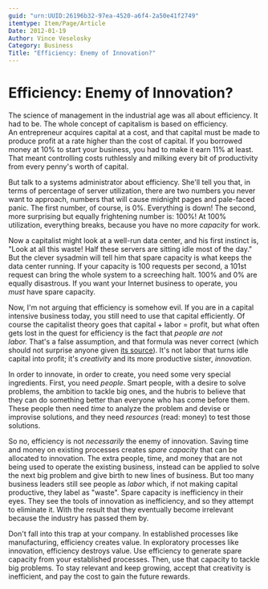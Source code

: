 ```yaml
---
guid: "urn:UUID:26196b32-97ea-4520-a6f4-2a50e41f2749"
itemtype: Item/Page/Article
Date: 2012-01-19
Author: Vince Veselosky
Category: Business
Title: "Efficiency: Enemy of Innovation?"
---
```


# Efficiency: Enemy of Innovation?

The science of management in the industrial age was all about
efficiency. It had to be. The whole concept of capitalism is based on
efficiency. An entrepreneur acquires capital at a cost, and that capital
must be made to produce profit at a rate higher than the cost of
capital. If you borrowed money at 10% to start your business, you had to
make it earn 11% at least. That meant controlling costs ruthlessly and
milking every bit of productivity from every penny's worth of capital.

But talk to a systems administrator about efficiency. She'll tell you
that, in terms of percentage of server utilization, there are two
numbers you never want to approach, numbers that will cause midnight
pages and pale-faced panic. The first number, of course, is 0%.
Everything is down! The second, more surprising but equally frightening
number is: 100%! At 100% utilization, everything breaks, because you
have no more *capacity* for work.

Now a capitalist might look at a well-run data center, and his first
instinct is, "Look at all this waste! Half these servers are sitting
idle most of the day." But the clever sysadmin will tell him that spare
capacity is what keeps the data center running. If your capacity is 100
requests per second, a 101st request can bring the whole system to a
screeching halt. 100% and 0% are equally disastrous. If you want your
Internet business to operate, you *must* have spare capacity.

Now, I'm not arguing that efficiency is somehow evil. If you are in a
capital intensive business today, you still need to use that capital
efficiently. Of course the capitalist theory goes that capital + labor =
profit, but what often gets lost in the quest for efficiency is the fact
that *people are not labor.* That's a false assumption, and that formula
was never correct (which should not surprise anyone given [its
source][]). It's not labor that turns idle capital into profit; it's
_creativity_ and its more productive sister, _innovation_.

In order to innovate, in order to create, you need some very special
ingredients. First, you need _people_. Smart people, with a desire to
solve problems, the ambition to tackle big ones, and the hubris to
believe that they can do something better than everyone who has come
before them. These people then need _time_ to analyze the problem and
devise or improvise solutions, and they need *resources* (read: money)
to test those solutions.

So no, efficiency is not _necessarily_ the enemy of innovation. Saving
time and money on existing processes creates *spare capacity* that can
be allocated to innovation. The extra people, time, and money that are
not being used to operate the existing business, instead can be applied
to solve the next big problem and give birth to new lines of business.
But too many business leaders still see people as *labor* which, if not
making capital productive, they label as "waste". Spare capacity is
inefficiency in their eyes. They see the tools of innovation as
inefficiency, and so they attempt to eliminate it. With the result that
they eventually become irrelevant because the industry has passed them
by.

Don't fall into this trap at your company. In established processes like
manufacturing, efficiency creates value. In exploratory processes like
innovation, efficiency destroys value. Use efficiency to generate spare
capacity from your established processes. Then, use that capacity to
tackle big problems. To stay relevant and keep growing, accept that
creativity is inefficient, and pay the cost to gain the future rewards.

[its source]: https://en.wikipedia.org/wiki/Das_Kapital
